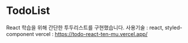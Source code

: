 # TodoList

React 학습을 위해 간단한 투두리스트를 구현했습니다.
사용기술 : react, styled-component
vercel : https://todo-react-ten-mu.vercel.app/
